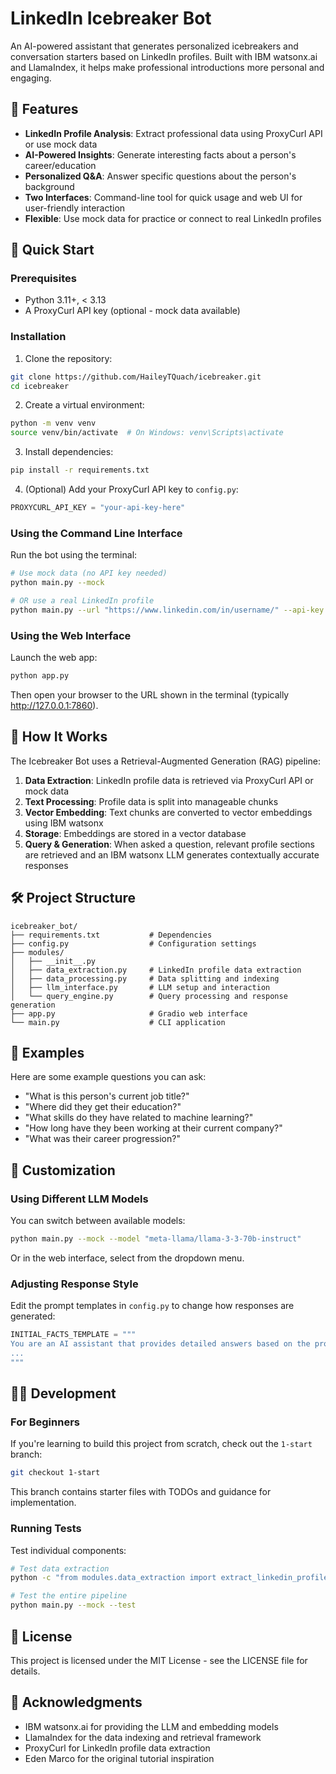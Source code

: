 # LinkedIn Icebreaker Bot

An AI-powered assistant that generates personalized icebreakers and conversation starters based on LinkedIn profiles. Built with IBM watsonx.ai and LlamaIndex, it helps make professional introductions more personal and engaging.

## 🌟 Features

- **LinkedIn Profile Analysis**: Extract professional data using ProxyCurl API or use mock data
- **AI-Powered Insights**: Generate interesting facts about a person's career/education 
- **Personalized Q&A**: Answer specific questions about the person's background
- **Two Interfaces**: Command-line tool for quick usage and web UI for user-friendly interaction
- **Flexible**: Use mock data for practice or connect to real LinkedIn profiles

## 🚀 Quick Start

### Prerequisites

- Python 3.11+, < 3.13
- A ProxyCurl API key (optional - mock data available)

### Installation

1. Clone the repository:
```bash
git clone https://github.com/HaileyTQuach/icebreaker.git
cd icebreaker
```

2. Create a virtual environment:
```bash
python -m venv venv
source venv/bin/activate  # On Windows: venv\Scripts\activate
```

3. Install dependencies:
```bash
pip install -r requirements.txt
```

4. (Optional) Add your ProxyCurl API key to `config.py`:
```python
PROXYCURL_API_KEY = "your-api-key-here"
```

### Using the Command Line Interface

Run the bot using the terminal:

```bash
# Use mock data (no API key needed)
python main.py --mock

# OR use a real LinkedIn profile
python main.py --url "https://www.linkedin.com/in/username/" --api-key "your-api-key"
```

### Using the Web Interface

Launch the web app:

```bash
python app.py
```

Then open your browser to the URL shown in the terminal (typically http://127.0.0.1:7860).

## 🧠 How It Works

The Icebreaker Bot uses a Retrieval-Augmented Generation (RAG) pipeline:

1. **Data Extraction**: LinkedIn profile data is retrieved via ProxyCurl API or mock data
2. **Text Processing**: Profile data is split into manageable chunks
3. **Vector Embedding**: Text chunks are converted to vector embeddings using IBM watsonx
4. **Storage**: Embeddings are stored in a vector database
5. **Query & Generation**: When asked a question, relevant profile sections are retrieved and an IBM watsonx LLM generates contextually accurate responses

## 🛠️ Project Structure

```
icebreaker_bot/
├── requirements.txt           # Dependencies
├── config.py                  # Configuration settings
├── modules/
│   ├── __init__.py
│   ├── data_extraction.py     # LinkedIn profile data extraction
│   ├── data_processing.py     # Data splitting and indexing
│   ├── llm_interface.py       # LLM setup and interaction
│   └── query_engine.py        # Query processing and response generation
├── app.py                     # Gradio web interface
└── main.py                    # CLI application
```

## 📝 Examples

Here are some example questions you can ask:

- "What is this person's current job title?"
- "Where did they get their education?"
- "What skills do they have related to machine learning?"
- "How long have they been working at their current company?"
- "What was their career progression?"

## 🧪 Customization

### Using Different LLM Models

You can switch between available models:

```bash
python main.py --mock --model "meta-llama/llama-3-3-70b-instruct"
```

Or in the web interface, select from the dropdown menu.

### Adjusting Response Style

Edit the prompt templates in `config.py` to change how responses are generated:

```python
INITIAL_FACTS_TEMPLATE = """
You are an AI assistant that provides detailed answers based on the provided context.
...
"""
```

## 👩‍💻 Development

### For Beginners

If you're learning to build this project from scratch, check out the `1-start` branch:

```bash
git checkout 1-start
```

This branch contains starter files with TODOs and guidance for implementation.

### Running Tests

Test individual components:

```bash
# Test data extraction
python -c "from modules.data_extraction import extract_linkedin_profile; print(extract_linkedin_profile('https://www.linkedin.com/in/username/', mock=True))"

# Test the entire pipeline
python main.py --mock --test
```

## 📄 License

This project is licensed under the MIT License - see the LICENSE file for details.

## 🙏 Acknowledgments

- IBM watsonx.ai for providing the LLM and embedding models
- LlamaIndex for the data indexing and retrieval framework
- ProxyCurl for LinkedIn profile data extraction
- Eden Marco for the original tutorial inspiration
